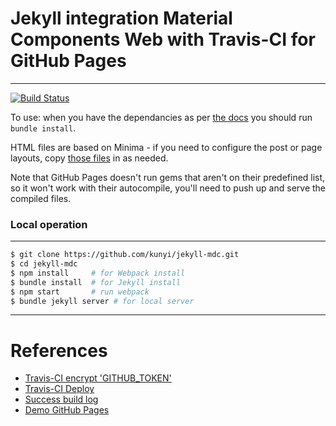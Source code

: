 # Jekyll integration Material Components Web with Travis-CI for GitHub Pages
---
[![Build Status](https://travis-ci.org/KunYi/jekyll-mdc.svg?branch=master)](https://travis-ci.org/KunYi/jekyll-mdc)

To use: when you have the dependancies as per
[the docs](https://jekyllrb.com/docs/installation/) you should run
`bundle install`.
    
HTML files are based on Minima - if you need to configure
the post or page layouts, copy [those files](https://github.com/jekyll/minima/tree/master/_layouts) in as needed.

Note that GitHub Pages doesn't run gems that aren't on their predefined list, so it won't work with their autocompile, you'll need to push up and serve the compiled files.

### Local operation
---
```bash
$ git clone https://github.com/kunyi/jekyll-mdc.git
$ cd jekyll-mdc
$ npm install     # for Webpack install
$ bundle install  # for Jekyll install
$ npm start       # run webpack
$ bundle jekyll server # for local server
```
---
# References
* [Travis-CI encrypt 'GITHUB_TOKEN'](https://github.com/travis-ci/travis.rb#encrypt)
* [Travis-CI Deploy](https://docs.travis-ci.com/user/deployment/pages/)
* [Success build log](https://travis-ci.org/KunYi/jekyll-mdc)
* [Demo GitHub Pages](https://kunyi.github.io/jekyll-mdc/)
